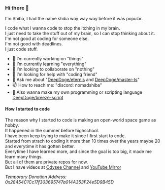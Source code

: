 ### Hi there 👋

I'm Shiba, I had the name shiba way way way before it was popular.

I code what I wanna code to stop the itching in my brain.<br/>
I just need to take the stuff out of my brain, so I can stop thinking about it.<br/>
I'm not good at coding for someone else.<br/>
I'm not good with deadlines.<br/>
I just code stuff.<br/>

- 🔭 I’m currently working on "things"
- 🌱 I’m currently learning "everything"
- 👯 I’m looking to collaborate on "nothing"
- 🤔 I’m looking for help with "coding friend"
- 💬 Ask me about "[DeepDoge/eternis](https://github.com/DeepDoge/eternis) and [DeepDoge/master-ts](https://github.com/DeepDoge/master-ts)"
- 📫 How to reach me: "discord: nomadshiba"
- 🍙 Also wanna make my own programming or scripting language [DeepDoge/breeze-script](https://github.com/DeepDoge/breeze-script)

#### How I started to code

The reason why I started to code is making an open-world space game as hobby.<br/>
It happened in the summer before highschool.<br/>
I have been keep trying to make it since I first start to code.<br/>
Started from strach to coding it more than 10 times over the years maybe 20 and everytime it has gotten better.<br/>
Everytime I have learned more, and since the goal is too big, it made me learn many things.<br/>
But all of them are private repos for now.<br/>
But I have videos at [Odysee Channel](https://odysee.com/@shibadev:7) and [YouTube Mirror](https://www.youtube.com/channel/UCHuCY46PDzE4PzwIOu4E2EQ)

*Temporary Donation Address: 0x28454C1Cc17f303695747a014A353F24e5D9B45D*
